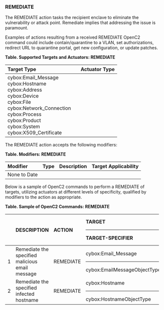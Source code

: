 ### REMEDIATE
The REMEDIATE action tasks the recipient enclave to eliminate the vulnerability or attack point.
Remediate implies that addressing the issue is paramount.

Examples of actions resulting from a received REMEDIATE OpenC2 command could include contain/quarantine to a VLAN, set authorizations, redirect URL to quarantine portal, get new configuration, or update patches.

**Table. Supported Targets and Actuators: REMEDIATE**

| Target Type |  | Actuator Type | 
| :--- | :--- | :--- | 
| cybox:Email_Message<br>cybox:Hostname<br>cybox:Address<br>cybox:Device<br>cybox:File<br>cybox:Network_Connection<br>cybox:Process<br>cybox:Product<br>cybox:System<br>cybox:X509_Certificate |  |  | 

The REMEDIATE action accepts the following modifiers:

**Table. Modifiers: REMEDIATE**

| Modifier | Type | Description | Target Applicability | 
| :--- | :--- | :--- | :--- | 
| None to Date |  |  |  | 

Below is a sample of OpenC2 commands to perform a REMEDIATE of targets, utilizing actuators at different levels of specificity, qualified by modifiers to the action as appropriate.

**Table. Sample of OpenC2 Commands: REMEDIATE**

|  | DESCRIPTION | ACTION | TARGET<hr>TARGET-SPECIFIER | ACTUATOR<hr>ACTUATOR-SPECIFIER | MODIFIER | 
| :--- | :--- | :--- | :--- | :--- | :--- | 
| 1 | Remediate the specified malicious email message | REMEDIATE | cybox:Email_Message<hr>cybox:EmailMessageObjectType | <hr> | [report-to] | 
| 2 | Remediate the specified infected hostname | REMEDIATE | cybox:Hostname<hr>cybox:HostnameObjectType | <hr> | [report-to] | 

